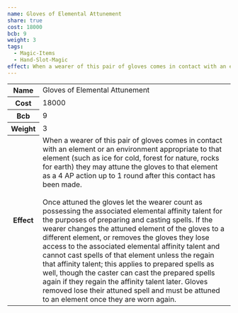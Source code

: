 ```yaml
---
name: Gloves of Elemental Attunement
share: true
cost: 18000
bcb: 9
weight: 3
tags:
  - Magic-Items
  - Hand-Slot-Magic
effect: When a wearer of this pair of gloves comes in contact with an element or an environment appropriate to that element (such as ice for cold, forest for nature, rocks for earth) they may attune the gloves to that element as a 4 AP action up to 1 round after this contact has been made.<br><br>Once attuned the gloves let the wearer count as possessing the associated elemental affinity talent for the purposes of preparing and casting spells. If the wearer changes the attuned element of the gloves to a different element, or removes the gloves they lose access to the associated elemental affinity talent and cannot cast spells of that element unless the regain that affinity talent; this applies to prepared spells as well, though the caster can cast the prepared spells again if they regain the affinity talent later. Gloves removed lose their attuned spell and must be attuned to an element once they are worn again.
---
```


<p><span style="overflow-x: auto;"><table><tbody><tr><th>Name</th><td>Gloves of Elemental Attunement</td></tr><tr><th>Cost</th><td>18000</td></tr><tr><th>Bcb</th><td>9</td></tr><tr><th>Weight</th><td>3</td></tr><tr><th>Effect</th><td>When a wearer of this pair of gloves comes in contact with an element or an environment appropriate to that element (such as ice for cold, forest for nature, rocks for earth) they may attune the gloves to that element as a 4 AP action up to 1 round after this contact has been made.<br><br>Once attuned the gloves let the wearer count as possessing the associated elemental affinity talent for the purposes of preparing and casting spells. If the wearer changes the attuned element of the gloves to a different element, or removes the gloves they lose access to the associated elemental affinity talent and cannot cast spells of that element unless the regain that affinity talent; this applies to prepared spells as well, though the caster can cast the prepared spells again if they regain the affinity talent later. Gloves removed lose their attuned spell and must be attuned to an element once they are worn again.</td></tr></tbody></table></span></p>